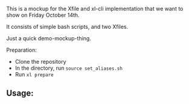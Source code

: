 This is a mockup for the Xfile and xl-cli implementation that we want to show on Friday October 14th.

It consists of simple bash scripts, and two Xfiles.

Just a quick demo-mockup-thing.

Preparation:
- Clone the repository
- In the directory, run `source set_aliases.sh`
- Run `xl prepare`

Usage:
- 